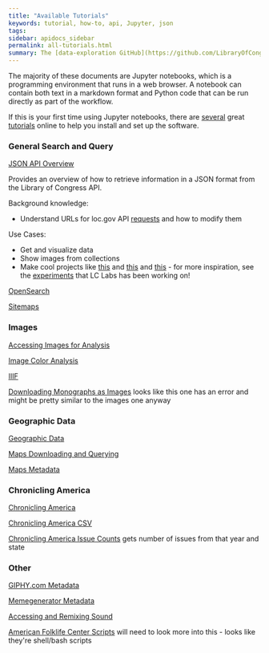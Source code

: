 ```yaml
---
title: "Available Tutorials"
keywords: tutorial, how-to, api, Jupyter, json
tags:
sidebar: apidocs_sidebar
permalink: all-tutorials.html
summary: The [data-exploration GitHub](https://github.com/LibraryOfCongress/data-exploration) includes several Jupyter notebooks and other files that contain tutorials on how to use the API, with example scripts. The tutorials are loosely categorized by topic. Under each heading, you can find details on what the tutorial documents contain, the complexity and assumed background knowledge, and possible use cases and adaptations of the code provided.
---
```


The majority of these documents are Jupyter notebooks, which is a programming environment that runs in a web browser. A notebook can contain both text in a markdown format and Python code that can be run directly as part of the workflow.

If this is your first time using Jupyter notebooks, there are [several](https://reproducible-science-curriculum.github.io/workshop-RR-Jupyter/setup/) great [tutorials](https://programminghistorian.org/en/lessons/jupyter-notebooks) online to help you install and set up the software.

### General Search and Query

[JSON API Overview](https://github.com/LibraryOfCongress/data-exploration/blob/master/LOC.gov%20JSON%20API.ipynb)

Provides an overview of how to retrieve information in a JSON format from the Library of Congress API.

Background knowledge:
* Understand URLs for loc.gov API [requests](requests.html) and how to modify them

Use Cases:
* Get and visualize data
* Show images from collections
* Make cool projects like [this](https://library-of-time.glitch.me/) and [this](https://jeffreyshen19.github.io/political-cartoon-visualizer/) and [this](https://loc-photo-roulette.glitch.me/) - for more inspiration, see the [experiments](https://labs.loc.gov/work/experiments/?st=gallery) that LC Labs has been working on!

[OpenSearch](https://github.com/LibraryOfCongress/data-exploration/blob/master/OpenSearch.ipynb)

[Sitemaps](https://github.com/LibraryOfCongress/data-exploration/blob/master/Sitemap.ipynb)

### Images

[Accessing Images for Analysis](https://github.com/LibraryOfCongress/data-exploration/blob/master/Accessing%20images%20for%20analysis.ipynb)

[Image Color Analysis](https://github.com/LibraryOfCongress/data-exploration/blob/master/Dominant%20colors.ipynb)

[IIIF](https://github.com/LibraryOfCongress/data-exploration/blob/master/IIIF.ipynb)

[Downloading Monographs as Images](https://github.com/LibraryOfCongress/data-exploration/blob/master/Downloading_Monographs_as_Images_in_Rosenwald_Collection/Downloading%20Monographs%20as%20Images%20in%20Rosenwald%20Collection.ipynb) looks like this one has an error and might be pretty similar to the images one anyway

### Geographic Data

[Geographic Data](https://github.com/LibraryOfCongress/data-exploration/blob/master/Extracting%20location%20data%20for%20geovisualization.ipynb)

[Maps Downloading and Querying](https://github.com/LibraryOfCongress/data-exploration/blob/master/maps/maps-downloading-querying.ipynb)

[Maps Metadata](https://github.com/LibraryOfCongress/data-exploration/blob/master/maps/maps-analyzing-metadata.ipynb)

### Chronicling America

[Chronicling America](https://github.com/LibraryOfCongress/data-exploration/blob/master/ChronAm%20API%20Samples.ipynb)

[Chronicling America CSV](https://github.com/LibraryOfCongress/data-exploration/tree/master/chronam_all_digitized)

[Chronicling America Issue Counts](https://github.com/LibraryOfCongress/data-exploration/tree/master/chronam_issue_counts) gets number of issues from that year and state

### Other

[GIPHY.com Metadata](https://github.com/LibraryOfCongress/data-exploration/blob/master/getting_started_with_giphy.ipynb)

[Memegenerator Metadata](https://github.com/LibraryOfCongress/data-exploration/blob/master/getting_started_with_memegenerator.ipynb)

[Accessing and Remixing Sound](https://github.com/LibraryOfCongress/data-exploration/blob/master/loc_goes_lofi.ipynb)

[American Folklife Center Scripts](https://github.com/LibraryOfCongress/data-exploration/tree/master/americanfolklifecenter) will need to look more into this - looks like they're shell/bash scripts
